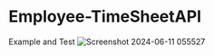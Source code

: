 # Employee-TimeSheetAPI
Example and Test
![Screenshot 2024-06-11 055527](https://github.com/chhengtun7777/Employee-TimeSheetAPI/assets/139608531/0126ee4c-6a14-424a-b344-aaef2acacfc8)
